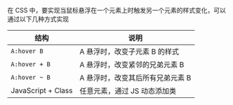 在 CSS 中，要实现当鼠标悬浮在一个元素上时触发另一个元素的样式变化，可以通过以下几种方式实现

| 结构                 | 说明                 |
| ------------------ | ------------------ |
| `A:hover B`        | A 悬浮时，改变子元素 B 的样式  |
| `A:hover + B`      | A 悬浮时，改变紧邻的兄弟元素 B  |
| `A:hover ~ B`      | A 悬浮时，改变其后所有兄弟元素 B |
| JavaScript + Class | 任意元素，通过 JS 动态添加类   |
